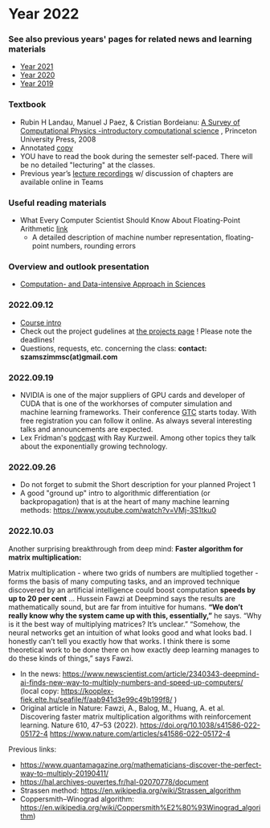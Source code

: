 # Year 2022

### See also previous years' pages for related news and learning materials
- [Year 2021](https://icsabai.github.io/classes/compsimf17em/news2021/)
- [Year 2020](https://icsabai.github.io/classes/compsimf17em/news2020/)
- [Year 2019](https://icsabai.github.io/classes/compsimf17em/news2019/)

### Textbook
- Rubin H Landau, Manuel J Paez, & Cristian Bordeianu: [A Survey of Computational Physics -introductory computational science](https://www.compadre.org/portal/items/detail.cfm?ID=11578) , Princeton University Press, 2008 
- Annotated [copy](https://kooplex-fiek.elte.hu/seafile/f/cf29591fa4a64b45b212/)
- YOU have to read the book during the semester self-paced. There will be no detailed "lecturing" at the classes. 
- Previous year’s [lecture recordings](https://eltehu.sharepoint.com/:u:/s/Crs22-23-1compsimf20em1Szmtgpesszimulcik/EeK7KkTGWalErDEJ_tSLRc4BA68Rd7a1KdpbmQ9f5DHOQg?e=7ZCbtD) w/ discussion of chapters are available online in Teams

### Useful reading materials
- What Every Computer Scientist Should Know About Floating-Point Arithmetic [link](https://docs.oracle.com/cd/E19957-01/806-3568/ncg_goldberg.html#:~:text=Almost%20every%20language%20has%20a,point%20exceptions%20such%20as%20overflow.)
  - A detailed description of machine number representation, floating-point numbers, rounding errors

### Overview and outlook presentation
- [Computation- and Data-intensive Approach in Sciences](https://kooplex-fiek.elte.hu/seafile/f/7a5099c1880f402d8fb8/) 

### 2022.09.12
- [Course intro](class_intro_2022.pdf)
- Check out the project gudelines at [the projects page](https://icsabai.github.io/simulationsMsc/) ! Please note the deadlines!
- Questions, requests, etc. concerning the class: __contact: szamszimmsc(at)gmail.com__ 


### 2022.09.19
- NVIDIA is one of the major suppliers of GPU cards and developer of CUDA that is one of the workhorses of computer simulation and machine learning frameworks.
Their conference [GTC](https://www.nvidia.com/gtc/) starts today. With free registration you can follow it online. As always several interesting talks and announcements are expected. 
- Lex Fridman's [podcast](https://www.youtube.com/watch?v=ykY69lSpDdo) with Ray Kurzweil. Among other topics they talk about the exponentially growing technology.

### 2022.09.26
- Do not forget to submit the Short description for your planned Project 1
- A good "ground up" intro to algorithmic differentiation (or backpropagation) that is at the heart of many machine learning methods: https://www.youtube.com/watch?v=VMj-3S1tku0

### 2022.10.03
Another surprising breakthrough from deep mind: 
__Faster algorithm for matrix multiplication:__

Matrix multiplication - where two grids of numbers are multiplied together - forms the basis of many computing tasks, and an improved technique discovered by an artificial intelligence could boost computation __speeds by up to 20 per cent__
...
Hussein Fawzi at Deepmind says the results are mathematically sound, but are far from intuitive for humans. __“We don’t really know why the system came up with this, essentially,”__ he says. “Why is it the best way of multiplying matrices? It’s unclear.”
“Somehow, the neural networks get an intuition of what looks good and what looks bad. I honestly can’t tell you exactly how that works. I think there is some theoretical work to be done there on how exactly deep learning manages to do these kinds of things,” says Fawzi.

- In the news: https://www.newscientist.com/article/2340343-deepmind-ai-finds-new-way-to-multiply-numbers-and-speed-up-computers/ (local copy: https://kooplex-fiek.elte.hu/seafile/f/aab941d3e99c49b199f8/ )
- Original article in Nature:  Fawzi, A., Balog, M., Huang, A. et al. Discovering faster matrix multiplication algorithms with reinforcement learning. Nature 610, 47–53 (2022). https://doi.org/10.1038/s41586-022-05172-4  https://www.nature.com/articles/s41586-022-05172-4

Previous links:

- https://www.quantamagazine.org/mathematicians-discover-the-perfect-way-to-multiply-20190411/
- https://hal.archives-ouvertes.fr/hal-02070778/document
- Strassen method: https://en.wikipedia.org/wiki/Strassen_algorithm
- Coppersmith–Winograd algorithm: https://en.wikipedia.org/wiki/Coppersmith%E2%80%93Winograd_algorithm)


